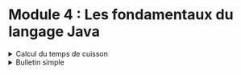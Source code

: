 # Module 4 : Les fondamentaux du langage Java

<details markdown="block">
<summary>Calcul du temps de cuisson</summary>

# Calcul du temps de cuisson

# More about this project

### Related course
ENI | INITIATION A LA PROGRAMMATION AVEC JAVA  
TRAVAUX PRATIQUE : Module 4 : Les fondamentaux du langage Java   
[Calcul du temps de cuisson](https://github.com/Dyrits/IALPAJ-TP/blob/master/Enonc%C3%A9s/Module%2004%20-%20Enonc%C3%A9%20TP%2001%20-%20Cuisson.pdf)

### Description of the project by ENI
Afficher le temps de cuisson d’une viande en fonction du type de la viande, du mode de
cuisson et du poids de la viande saisis par l’utilisateur :  

-  Pour cuire 500 grammes de bœuf, il faut :  
10 minutes si on le veut BLEU  
17 minutes si on le veut A POINT  
25 minutes si on le veut BIEN CUIT  

-  Pour cuire 400 grammes de porc, il faut :  
15 minutes si on le veut BLEU  
25 minutes si on le veut A POINT
40 minutes si on le veut BIEN CUIT 

- Le temps de cuisson est proportionnel au poids.  

- Le résultat est affiché en secondes.  

### Technologies | Libraries | Frameworks | Tools  
- Java

### Details | Comments
- This project has been freely made from scratch following global instructions.

### Status
Completed

#### Last update
10/06/2020

#### Last update (README.md)
10/06/2020
</details>
<details markdown="block">
<summary>Bulletin simple</summary>

# Bulletin simple

# More about this project

### Related course
ENI | INITIATION A LA PROGRAMMATION AVEC JAVA  
TRAVAUX PRATIQUE : Module 4 : Les fondamentaux du langage Java  
[Bulletin simple](https://github.com/Dyrits/IALPAJ-TP/blob/master/Enonc%C3%A9s/Module%2004%20-%20Enonc%C3%A9%20TP%2002%20-%20Bulletin%20simple.pdf)

### Description of the project by ENI
Rédiger le programme qui permet de calculer et d’afficher le bulletin de salaire simplifié
d’un employé.
Les nom, prénom et statut (cadre, agent de maîtrise, employé de bureau) sont des
informations obligatoirement mentionnées sur le bulletin de salaire d’un employé.
L’utilisateur doit saisir le nom, le prénom, le statut ainsi que le nombre d’heures effectuées
par un employé.

#### Calcul du salaire de base :
Le salaire de base dépend du nombre d’heures travaillées en tenant compte des critères
suivants :
- de 0 à 169 heures : le salaire mensuel est égal au nombre d’heures travaillées
multiplié par le taux horaire
- de 169 à 180 heures : le taux horaire est majoré de 50 %
- au-delà de 180 heures : le taux horaire est majoré de 60 %
### Calcul des cotisations :
> Contenu manquant.  

#### Calcul du salaire à verser :
La prime est calculée en fonction du nombre d’enfants selon les règles suivantes :
- 0 enfant : pas de prime
- 1 enfant : 20€ de prime
- 2 enfants: 50€ de prime
- Plus de 2 enfants : 70€ + 20€ par enfants au-dessus de 2

Le calcul du montant net à payer s’effectue suivant la règle suivante :
Net à payer = Salaire de base – Total des cotisations salariales + Prime

### Technologies | Libraries | Frameworks | Tools  
- Java

### Details | Comments
- This project has been freely made from scratch following global instructions.

### Status
Completed

#### Last update
10/06/2020

#### Last update (README.md)
10/06/2020
</details>